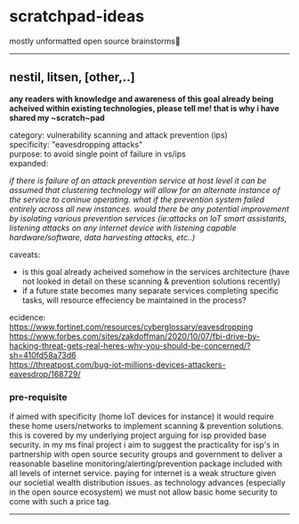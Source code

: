 # scratchpad-ideas
mostly unformatted open source brainstorms🔮

<hr>

## nestil, litsen, [other,..]

  <strong>any readers with knowledge and awareness of this goal already being acheived within existing technologies, please tell me! that is why i have shared my ~scratch~pad</strong> 

category: vulnerability scanning and attack prevention (ips)<br>
specificity: "eavesdropping attacks"<br>
purpose: to avoid single point of failure in vs/ips<br>
expanded:<br>

*<p>if there is failure of an attack prevention service at host level it can be assumed that clustering technology will allow for an alternate instance of the
    service to coninue operating. what if the prevention system failed entirely across all new instances. would there be any potential improvement by isolating         various prevention services (ie:attacks on IoT smart assistants, listening attacks on any internet device with listening capable hardware/software, data             harvesting attacks, etc..)</p>*
  
  caveats:
  - is this goal already acheived somehow in the services architecture (have not looked in detail on these scanning & prevention solutions recently)
  - if a future state becomes many separate services completing specific tasks, will resource effeciency be maintained in the process?
  
ecidence:<br>
https://www.fortinet.com/resources/cyberglossary/eavesdropping<br>
https://www.forbes.com/sites/zakdoffman/2020/10/07/fbi-drive-by-hacking-threat-gets-real-heres-why-you-should-be-concerned/?sh=410fd58a73d6<br>
https://threatpost.com/bug-iot-millions-devices-attackers-eavesdrop/168729/<br>

### pre-requisite

if aimed with specificity (home IoT devices for instance) it would require these home users/networks to implement scanning & prevention solutions. this is covered by my underlying project arguing for isp provided base security. in my ms final project i aim to suggest the practicality for isp's in partnership with open source security groups and government to deliver a reasonable baseline monitoring/alerting/prevention package included with all levels of internet service. paying for internet is a weak structure given our societial wealth distribution issues. as technology advances (especially in the open source ecosystem) we must not allow basic home security to come with such a price tag. 


<hr>
